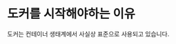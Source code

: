 # 도커를 시작해야하는 이유

도커는 컨테이너 생태계에서 사실상 표준으로 사용되고 있습니다. 
<!--stackedit_data:
eyJoaXN0b3J5IjpbLTI5NTc5NTczOF19
-->